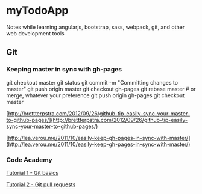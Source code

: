# myTodoApp


Notes while learning angularjs, bootstrap, sass, webpack, git, and other web development tools

## Git

### Keeping master in sync with gh-pages
git checkout master
git status
git commit -m "Committing changes to master"
git push origin master
git checkout gh-pages
git rebase master # or merge, whatever your preference
git push origin gh-pages
git checkout master

[http://brettterpstra.com/2012/09/26/github-tip-easily-sync-your-master-to-github-pages/](http://brettterpstra.com/2012/09/26/github-tip-easily-sync-your-master-to-github-pages/)


[http://lea.verou.me/2011/10/easily-keep-gh-pages-in-sync-with-master/](http://lea.verou.me/2011/10/easily-keep-gh-pages-in-sync-with-master/)

### Code Academy

[Tutorial 1 - Git basics](https://www.youtube.com/watch?v=0fKg7e37bQE)

[Tutorial 2 - Git pull requests](https://www.youtube.com/watch?v=oFYyTZwMyAg)
